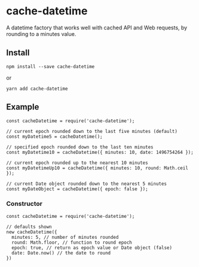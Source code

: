 # cache-datetime
A datetime factory that works well with cached API and Web requests, by rounding to a minutes value.

## Install
`npm install --save cache-datetime`

or 

`yarn add cache-datetime`

## Example

```
const cacheDatetime = require('cache-datetime');

// current epoch rounded down to the last five minutes (default)
const myDatetime5 = cacheDatetime();

// specified epoch rounded down to the last ten minutes
const myDatetime10 = cacheDatetime({ minutes: 10, date: 1496754264 });

// current epoch rounded up to the nearest 10 minutes
const myDatetimeUp10 = cacheDatetime({ minutes: 10, round: Math.ceil });

// current Date object rounded down to the nearest 5 minutes 
const myDateObject = cacheDatetime({ epoch: false });
```

### Constructor

```
const cacheDatetime = require('cache-datetime');

// defaults shown
new cacheDatetime({
  minutes: 5, // number of minutes rounded
  round: Math.floor, // function to round epoch 
  epoch: true, // return as epoch value or Date object (false)
  date: Date.now() // the date to round
})
```

